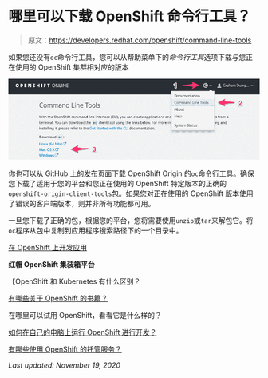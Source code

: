 # 哪里可以下载 OpenShift 命令行工具？

> 原文：<https://developers.redhat.com/openshift/command-line-tools>

如果您还没有`oc`命令行工具，您可以从帮助菜单下的*命令行工具*选项下载与您正在使用的 OpenShift 集群相对应的版本

![OpenShift Command Line Tool](img/782dfd6c776f87babef1c50d7bfa7ae3.png)

你也可以从 GitHub 上的[发布](https://github.com/openshift/origin/releases)页面下载 OpenShift Origin 的`oc`命令行工具。确保您下载了适用于您的平台和您正在使用的 OpenShift 特定版本的正确的`openshift-origin-client-tools`包。如果您对正在使用的 OpenShift 版本使用了错误的客户端版本，则并非所有功能都可用。

一旦您下载了正确的包，根据您的平台，您将需要使用`unzip`或`tar`来解包它。将`oc`程序从包中复制到应用程序搜索路径下的一个目录中。

[在 OpenShift 上开发应用](https://developers.redhat.com/openshift)

**红帽 OpenShift 集装箱平台**

【OpenShift 和 Kubernetes 有什么区别？

[有哪些关于 OpenShift 的书籍？](https://developers.redhat.com/openshift/openshift-books/)

在哪里可以试用 OpenShift，看看它是什么样的？

[如何在自己的电脑上运行 OpenShift 进行开发？](https://developers.redhat.com/openshift/local-openshift/)

[有哪些使用 OpenShift 的托管服务？](https://developers.redhat.com/openshift/hosting-openshift/)

*Last updated: November 19, 2020*